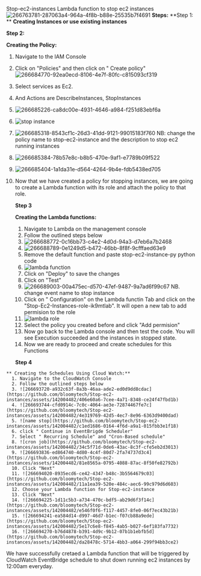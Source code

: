  Stop-ec2-instances
Lambda function to stop  ec2 instances
![266763781-287063a4-964a-4f8b-b88e-25535b7f4691](https://github.com/bloomytech/Stop-ec2-instances/assets/142004482/4d616088-3e4b-4e0b-8c25-50105cb966c4)
**Steps:**
**Step 1: **
**Creating Instances or use existing instances**

**Step 2:**

**Creating the Policy:**
 1. Navigate to the IAM Console
 2. Click on "Policies" and then click on " Create policy"
![266684770-92ea0ecd-8106-4e7f-80fc-c815093cf319](https://github.com/bloomytech/Stop-ec2-instances/assets/142004482/cbe2f9c6-2277-4b8b-894f-1cfcd1057ea7)
 3. Select services as Ec2.
 4. And Actions are DescribeInstances, StopInstances
 5. ![266685226-ca8dc00e-4931-4646-a984-f251d83ebf6a](https://github.com/bloomytech/Stop-ec2-instances/assets/142004482/bc57141c-17ff-4ed6-a650-0ceb70481ee6)
 6. ![stop instance](https://github.com/bloomytech/Stop-ec2-instances/assets/142004482/771b6c11-8ce9-43d9-b941-439bebb7ef4d)
 7. ![266685318-8543cf1c-26d3-41dd-9121-99015183f760](https://github.com/bloomytech/Stop-ec2-instances/assets/142004482/679c00f6-ff57-4542-87e8-8a1aee085989) NB: change the policy name to stop-ec2-instance and the description to stop ec2 running instances
 8. ![266685384-78b57e8c-b8b5-470e-9af1-e7789b09f522](https://github.com/bloomytech/Stop-ec2-instances/assets/142004482/c6fa773a-885f-4bb2-a2a3-5678c25db4a5)
 9. ![266685404-1a1da31e-d564-4264-9b4e-fdb5438ed705](https://github.com/bloomytech/Stop-ec2-instances/assets/142004482/46fdea5e-0157-4250-8e1d-39f859f6314e)
 10. Now that we have created a policy for stopping instances, we are going to create a Lambda function with its role and attach the policy to that role.

     **Step 3**

     **Creating the Lambda functions:**
     1. Navigate to Lambda on the management console
     2. Follow the outlined steps below
     3. ![266688772-0c16bb73-c4e2-4d0d-94a3-d7eb6a7b2468](https://github.com/bloomytech/Stop-ec2-instances/assets/142004482/bf897d6f-d51a-43be-94b1-c178b03c6f37)
     4. ![266688789-0e1249d5-b472-46bb-8f8f-9cfffaed63e9](https://github.com/bloomytech/Stop-ec2-instances/assets/142004482/e2f3c913-36fd-4131-bdbd-068e17f34f80)
     5. Remove the default function and paste stop-ec2-instance-py python code
     6. ![lambda function](https://github.com/bloomytech/Stop-ec2-instances/assets/142004482/dc381107-2d1d-4358-9bda-4ff6c8717e92)
     7. Click on "Deploy" to save the changes
     8. Click on "Test"
     9. ![266689003-00a475ec-d570-47ef-9487-9a7ad6f99c67](https://github.com/bloomytech/Stop-ec2-instances/assets/142004482/06d3fe27-0830-442e-baba-849410788f59) NB. change event name to stop instance
     10. Click on " Configuration" on the Lambda functin Tab and click on the "Stop-Ec2-Instances-role-ik9mtlab". It will open a new tab to add permision to the role
     11. ![lambda role](https://github.com/bloomytech/Stop-ec2-instances/assets/142004482/b6e159e4-0850-4cd4-9137-6feb803b5507)
     12. Select the policy you created before and click "Add permision"
     13. Now go back to the Lambda console and then test the code. You will see Execution succeeded and the instances in stopped state.
     14. Now we are ready to proceed and create schedules for this Functions
    
     **Step 4**

    ** Creating the Schedules Using Cloud Watch:**
      1. Navigate to the CloudWatch Console
      2. Follow the outlined steps below
      3. ![266693720-a932c63f-8a3b-46aa-ade2-ed0d9dd8cdac](https://github.com/bloomytech/Stop-ec2-instances/assets/142004482/406e60a6-7cee-4a71-8348-ce24f47fbd1b)
      4. ![266693744-cfd0914c-7c0c-4064-ae3e-72874467fe7c](https://github.com/bloomytech/Stop-ec2-instances/assets/142004482/4e319769-42d5-4ec7-8e96-6363d9400dad)
      5. ![name stop](https://github.com/bloomytech/Stop-ec2-instances/assets/142004482/c1ed1686-0164-4f6d-a9a1-015fbb3e1f18)
      6. click " Continue in EventBrigde Scheduler"
      7. Select " Recurring Schedule" and "Cron-Based schedule"
      8. ![cron job](https://github.com/bloomytech/Stop-ec2-instances/assets/142004482/34c5f71d-0de6-43ac-8c3f-cfe5eb2d3013)
      9. ![266693836-ed864740-4d80-4c4f-80d7-2fa74737d3c4](https://github.com/bloomytech/Stop-ec2-instances/assets/142004482/81e8565a-0795-4088-87ac-8f50fe82792b)
      10. Click "Next"
      11. ![266694020-8935ecd6-ce42-4347-b48c-3b5564679c03](https://github.com/bloomytech/Stop-ec2-instances/assets/142004482/11a1ea39-520e-484c-aec6-99c979d6d603)
      12. Choose your Lambda function for Stop-ec2-instance
      13. Click "Next"
      14. ![266694225-1d11c5b3-a734-470c-bdf5-ab29d6f3f14c](https://github.com/bloomytech/Stop-ec2-instances/assets/142004482/e546f0f6-f117-4457-8fe0-06f7ec43b21b)
      15. ![266694241-ea584d14-d997-46d7-b1ec-f07cb88a9ede](https://github.com/bloomytech/Stop-ec2-instances/assets/142004482/5e17c6e8-f845-4ab5-b027-6ef183fa7732)
      16. ![266694270-b76d4878-b391-4d9c-9b12-07b1b1ebfb5d](https://github.com/bloomytech/Stop-ec2-instances/assets/142004482/da28478c-5714-4bb3-a064-299f94bb3ce2)
      
We have successfully cretaed a Lambda function that will be triggered by CloudWatch EventBridge schedule to shut down running ec2 instances by 12:00am everyday.

